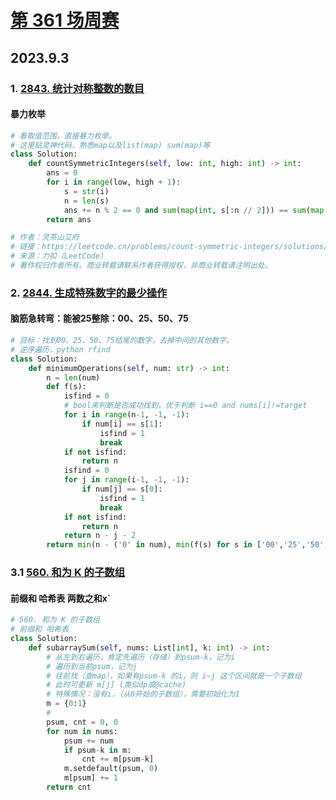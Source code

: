# [第 361 场周赛](https://leetcode.cn/contest/weekly-contest-361/)
## 2023.9.3
### 1. [2843. 统计对称整数的数目](https://leetcode.cn/problems/count-symmetric-integers/)
#### 暴力枚举
```python
# 看取值范围，直接暴力枚举。
# 这里贴灵神代码，熟悉map以及list(map) sum(map)等
class Solution:
    def countSymmetricIntegers(self, low: int, high: int) -> int:
        ans = 0
        for i in range(low, high + 1):
            s = str(i)
            n = len(s)
            ans += n % 2 == 0 and sum(map(int, s[:n // 2])) == sum(map(int, s[n // 2:]))
        return ans

# 作者：灵茶山艾府
# 链接：https://leetcode.cn/problems/count-symmetric-integers/solutions/2424088/mei-ju-by-endlesscheng-oo2d/
# 来源：力扣（LeetCode）
# 著作权归作者所有。商业转载请联系作者获得授权，非商业转载请注明出处。
```
### 2. [2844. 生成特殊数字的最少操作](https://leetcode.cn/problems/count-of-interesting-subarrays/)
#### 脑筋急转弯：能被25整除：00、25、50、75
```python
# 目标：找到00、25、50、75结尾的数字，去掉中间的其他数字。
# 逆序遍历，python rfind
class Solution:
    def minimumOperations(self, num: str) -> int:
        n = len(num)
        def f(s):
            isfind = 0
            # bool来判断是否成功找到，优于判断 i==0 and nums[i]!=target
            for i in range(n-1, -1, -1):
                if num[i] == s[1]:
                    isfind = 1
                    break
            if not isfind:
                return n
            isfind = 0
            for j in range(i-1, -1, -1):
                if num[j] == s[0]:
                    isfind = 1
                    break
            if not isfind:
                return n
            return n - j - 2
        return min(n - ('0' in num), min(f(s) for s in ['00','25','50','75'] ))

```
### 3.1 [560. 和为 K 的子数组](https://leetcode.cn/problems/subarray-sum-equals-k/description/)
#### 前缀和 哈希表 两数之和x`
```python
# 560. 和为 K 的子数组
# 前缀和 哈希表
class Solution:
    def subarraySum(self, nums: List[int], k: int) -> int:
        # 从左到右遍历，肯定先遍历（存储）到psum-k，记为i
        # 遍历到当前psum，记为j
        # 往前找（查map），如果有psum-k 的i，则 i~j 这个区间就是一个子数组
        # 此时可更新 m[j] (类似dp或@cache)
        # 特殊情况：没有i，（从0开始的子数组），需要初始化为1
        m = {0:1}
        #
        psum, cnt = 0, 0
        for num in nums:
            psum += num
            if psum-k in m:
                cnt += m[psum-k]
            m.setdefault(psum, 0)
            m[psum] += 1
        return cnt
```